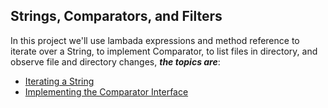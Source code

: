 Strings, Comparators, and Filters
--------------------------
In this project we'll use lambada expressions and method reference to iterate over a String, to implement Comparator, to list files in directory, and observe file and directory changes, ***the topics are***:

* [Iterating a String](https://github.com/robsonoduarte/java-functional/blob/master/strings-comparators-filters/src/main/java/br/com/mystudies/java/functional/IteratingAString.java)
* [Implementing the Comparator Interface](https://github.com/robsonoduarte/java-functional/blob/master/strings-comparators-filters/src/main/java/br/com/mystudies/java/functional/ImplementingTheComparatorInterface.java)
